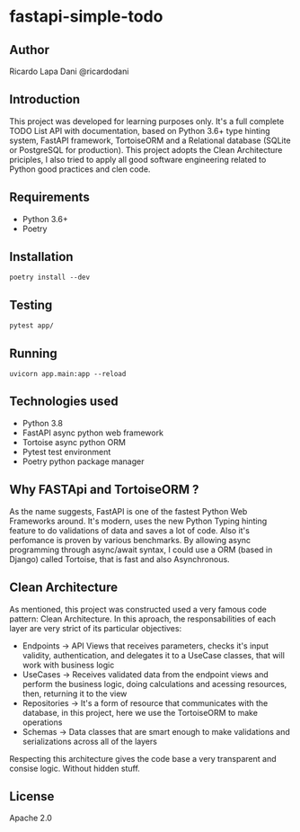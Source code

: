 # fastapi-simple-todo

## Author

Ricardo Lapa Dani @ricardodani

## Introduction

This project was developed for learning purposes only.
It's a full complete TODO List API with documentation, based on Python 3.6+ type hinting system,
FastAPI framework, TortoiseORM and a Relational database (SQLite or PostgreSQL for production).
This project adopts the Clean Architecture priciples, I also tried to apply all good software engineering related to Python good practices and clen code.

## Requirements

* Python 3.6+
* Poetry

## Installation

  ```poetry install --dev```
 
## Testing

  ```pytest app/```
  
## Running

  ```uvicorn app.main:app --reload```

## Technologies used

- Python 3.8
- FastAPI async python web framework
- Tortoise async python ORM
- Pytest test environment
- Poetry python package manager

## Why FASTApi and TortoiseORM ?

As the name suggests, FastAPI is one of the fastest Python Web Frameworks around. It's modern, uses the new Python Typing hinting feature to do validations of data and saves a lot of code.
Also it's perfomance is proven by various benchmarks. By allowing async programming through async/await syntax, I could use a ORM (based in Django) called Tortoise, that is fast and also Asynchronous.

## Clean Architecture

As mentioned, this project was constructed used a very famous code pattern: Clean Architecture.
In this aproach, the responsabilities of each layer are very strict of its particular objectives:

* Endpoints -> API Views that receives parameters, checks it's input validity, authentication, and delegates it to a UseCase classes, that will work with business logic
* UseCases -> Receives validated data from the endpoint views and perform the business logic, doing calculations and acessing resources, then, returning it to the view
* Repositories -> It's a form of resource that communicates with the database, in this project, here we use the TortoiseORM to make operations
* Schemas -> Data classes that are smart enough to make validations and serializations across all of the layers

Respecting this architecture gives the code base a very transparent and consise logic. Without hidden stuff.

## License

Apache 2.0
